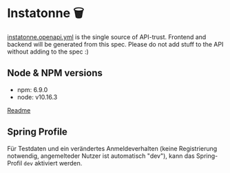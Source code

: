 # Instatonne 🗑️
[instatonne.openapi.yml](https://github.com/felixwortmann/Instatonne/blob/master/instatonne.openapi.yml) is the single source of API-trust.
Frontend and backend will be generated from this spec.
Please do not add stuff to the API without adding to the spec :)

## Node & NPM versions
- npm: 6.9.0
- node: v10.16.3

[Readme](https://github.com/felixwortmann/Instatonne/blob/master/CONTRIBUTING.md)

## Spring Profile

Für Testdaten und ein verändertes Anmeldeverhalten (keine Registrierung notwendig, angemelteder Nutzer ist automatisch "dev"),
kann das Spring-Profil `dev` aktiviert werden.